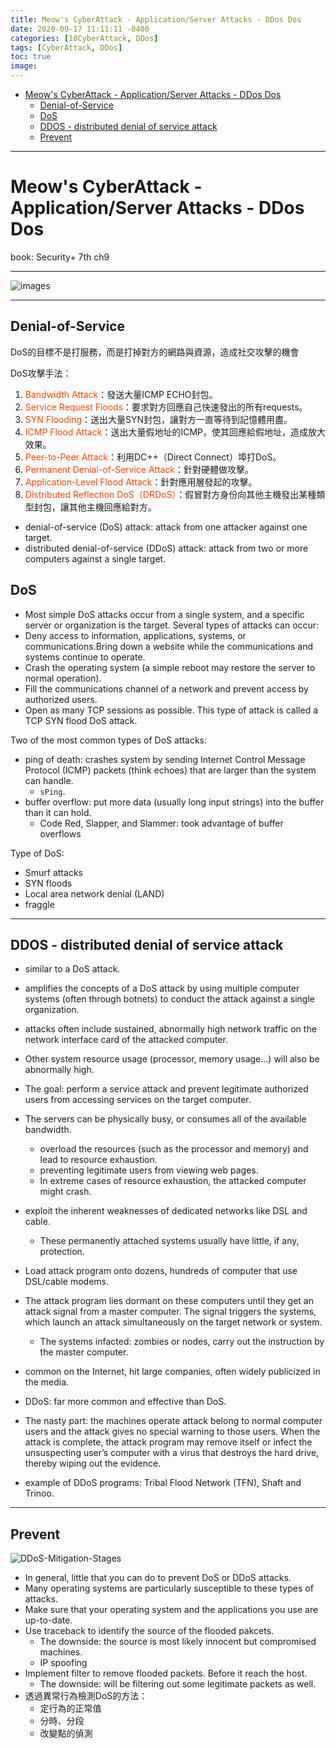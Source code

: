 ```yaml
---
title: Meow's CyberAttack - Application/Server Attacks - DDos Dos
date: 2020-09-17 11:11:11 -0400
categories: [10CyberAttack, DDos]
tags: [CyberAttack, DDos]
toc: true
image:
---
```


- [Meow's CyberAttack - Application/Server Attacks - DDos Dos](#meows-cyberattack---applicationserver-attacks---ddos-dos)
  - [Denial-of-Service](#denial-of-service)
  - [DoS](#dos)
  - [DDOS - distributed denial of service attack](#ddos---distributed-denial-of-service-attack)
  - [Prevent](#prevent)


---

# Meow's CyberAttack - Application/Server Attacks - DDos Dos

book: Security+ 7th ch9
<font color=LightSlateBlue></font>
<font color=OrangeRed></font>

---

![images](https://i.imgur.com/k7bvIZy.png)

---

## Denial-of-Service

DoS的目標不是打服務，而是打掉對方的網路與資源，造成社交攻擊的機會

DoS攻擊手法：
1. <font color=OrangeRed>Bandwidth Attack</font>：發送大量ICMP ECHO封包。
1. <font color=OrangeRed>Service Request Floods</font>：要求對方回應自己快速發出的所有requests。
1. <font color=OrangeRed>SYN Flooding</font>：送出大量SYN封包，讓對方一直等待到記憶體用盡。
1. <font color=OrangeRed>ICMP Flood Attack</font>：送出大量假地址的ICMP，使其回應給假地址，造成放大效果。
1. <font color=OrangeRed>Peer-to-Peer Attack</font>：利用DC++（Direct Connect）埠打DoS。
1. <font color=OrangeRed>Permanent Denial-of-Service Attack</font>：針對硬體做攻擊。
1. <font color=OrangeRed>Application-Level Flood Attack</font>：針對應用層發起的攻擊。
1. <font color=OrangeRed>Distributed Reflection DoS（DRDoS）</font>：假冒對方身份向其他主機發出某種類型封包，讓其他主機回應給對方。


- denial-of-service (DoS) attack: attack from one attacker against one target.
- distributed denial-of-service (DDoS) attack:  attack from two or more computers against a single target.

## DoS
- Most simple DoS attacks occur from a single system, and a specific server or organization is the target.
Several types of attacks can occur:
- Deny access to information, applications, systems, or communications.Bring down a website while the communications and systems continue to operate.
- Crash the operating system (a simple reboot may restore the server to normal operation).
- Fill the communications channel of a network and prevent access by authorized users.
- Open as many TCP sessions as possible. This type of attack is called a TCP SYN flood DoS attack.

Two of the most common types of DoS attacks:
- ping of death: crashes system by sending Internet Control Message Protocol (ICMP) packets (think echoes) that are larger than the system can handle.
  - `sPing`.
- buffer overflow: put more data (usually long input strings) into the buffer than it can hold.
  - Code Red, Slapper, and Slammer: took advantage of buffer overflows

Type of DoS:
- Smurf attacks
- SYN floods
- Local area network denial (LAND)
- fraggle

---

## DDOS - distributed denial of service attack
- similar to a DoS attack.
- amplifies the concepts of a DoS attack by using multiple computer systems (often through botnets) to conduct the attack against a single organization.
- attacks often include sustained, abnormally high network traffic on the network interface card of the attacked computer.
- Other system resource usage (processor, memory usage…) will also be abnormally high.
- The goal: perform a service attack and prevent legitimate authorized users from accessing services on the target computer.
- The servers can be physically busy, or consumes all of the available bandwidth.
  - overload the resources (such as the processor and memory) and lead to resource exhaustion.
  - preventing legitimate users from viewing web pages.
  - In extreme cases of resource exhaustion, the attacked computer might crash.

- exploit the inherent weaknesses of dedicated networks like DSL and cable.
  - These permanently attached systems usually have little, if any, protection.
- Load attack program onto dozens, hundreds of computer that use DSL/cable modems.
- The attack program lies dormant on these computers until they get an attack signal from a master computer. The signal triggers the systems, which launch an attack simultaneously on the target network or system.
  - The systems infacted: zombies or nodes, carry out the instruction by the master computer.
- common on the Internet, hit large companies, often widely publicized in the media.
- DDoS: far more common and effective than DoS.
- The nasty part: the machines operate attack belong to normal computer users and the attack gives no special warning to those users. When the attack is complete, the attack program may remove itself or infect the unsuspecting user’s computer with a virus that destroys the hard drive, thereby wiping out the evidence.
- example of DDoS programs: Tribal Flood Network (TFN), Shaft and Trinoo.

---

## Prevent

![DDoS-Mitigation-Stages](https://i.imgur.com/I6SLQ4O.jpg)

- In general, little that you can do to prevent DoS or DDoS attacks.
- Many operating systems are particularly susceptible to these types of attacks.
- Make sure that your operating system and the applications you use are up-to-date.
- Use traceback to identify the source of the flooded pakcets.
  - The downside: the source is most likely innocent but compromised machines.
  - IP spoofing
- Implement filter to remove flooded packets. Before it reach the host.
  - The downside: will be filtering out some legitimate packets as well.
- 透過異常行為檢測DoS的方法：
  - 定行為的正常值
  - 分時、分段
  - 改變點的偵測
